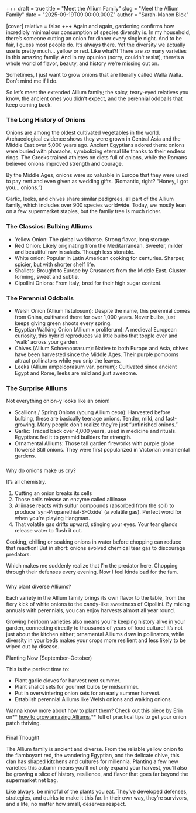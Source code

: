 +++
draft = true
title = "Meet the Allium Family"
slug = "Meet the Allium Family"
date = "2025-09-19T09:00:00.000Z"
author = "Sarah-Manon Blok"

[cover]
relative = false
+++
Again and again, gardening confirms how incredibly minimal our consumption of species diversity is. In my household, there’s someone cutting an onion for dinner every single night. And to be fair, I guess most people do. It’s always there. Yet the diversity we actually use is pretty much… yellow or red. Like what?! There are *so* many varieties in this amazing family. And in my opunion (sorry, couldn’t resist), there’s a whole world of flavor, beauty, and history we’re missing out on.

Sometimes, I just want to grow onions that are literally called Walla Walla. Don’t mind me if I do.

So let’s meet the extended Allium family; the spicy, teary-eyed relatives you know, the ancient ones you didn’t expect, and the perennial oddballs that keep coming back.

### The Long History of Onions

Onions are among the oldest cultivated vegetables in the world. Archaeological evidence shows they were grown in Central Asia and the Middle East over 5,000 years ago. Ancient Egyptians adored them: onions were buried with pharaohs, symbolizing eternal life thanks to their endless rings. The Greeks trained athletes on diets full of onions, while the Romans believed onions improved strength and courage.

By the Middle Ages, onions were so valuable in Europe that they were used to pay rent and even given as wedding gifts. (Romantic, right? “Honey, I got you… onions.”)

Garlic, leeks, and chives share similar pedigrees, all part of the Allium family, which includes over 900 species worldwide. Today, we mostly lean on a few supermarket staples, but the family tree is much richer.

### The Classics: Bulbing Alliums

* Yellow Onion: The global workhorse. Strong flavor, long storage. 
* Red Onion: Likely originating from the Meditarranean. Sweeter, milder and beautiful raw in salads. Though less storable. 
* White onion: Popular in Latin American cooking for centuries. Sharper, spicier, but with shorter shelf life. 
* Shallots: Brought to Europe by Crusaders from the Middle East. Cluster-forming, sweet and subtle. 
* Cipollini Onions: From Italy, bred for their high sugar content. 

### The Perennial Oddballs

* Welsh Onion (Allium fistulosum): Despite the name, this perennial comes from China, cultivated there for over 1,000 years. Never bulbs, just keeps giving green shoots every spring. 
* Egyptian Walking Onion (Allium x proliferum): A medieval European curiosity, this hybrid reproduces via little bulbs that topple over and 'walk' across your garden. 
* Chives (Allium Schoenoprasum): Native to both Europe and Asia, chives have been harvested since the Middle Ages. Their purple pompoms attract pollinators while you snip the leaves. 
* Leeks (Allium ampeloprasum var. porrum): Cultivated since ancient Egypt and Rome, leeks are mild and just awesome. 

### The Surprise Alliums

Not everything onion-y looks like an onion!

* Scallions / Spring Onions (young Allium cepa): Harvested before bulbing, these are basically teenage onions. Tender, mild, and fast-growing. Many people don’t realize they’re just “unfinished onions.” 
* Garlic: Traced back over 4,000 years, used in medicine and rituals. Egyptians fed it to pyramid builders for strength.
* Ornamental Alliums: Those tall garden fireworks with purple globe flowers? Still onions. They were first popularized in Victorian ornamental gardens.

### 
Why do onions make us cry?

It’s all chemistry. 

1. Cutting an onion breaks its cells 
2. Those cells release an enzyme called alliinase 
3. Alliinase reacts with sulfur compounds (absorbed from the soil) to produce 'syn-Propanethial-S-Oxide' (a volatile gas). Perfect word for when you're playing Hangman. 
4. That volatile gas drifts upward, stinging your eyes. Your tear glands release water to flush it out. 

Cooking, chilling or soaking onions in water before chopping can reduce that reaction! But in short: onions evolved chemical tear gas to discourage predators. 

Which makes me suddenly realize that I’m the predator here. Chopping through their defenses every evening. Now I feel kinda bad for the fam. 

### 
Why plant diverse Alliums?

Each variety in the Allium family brings its own flavor to the table, from the fiery kick of white onions to the candy-like sweetness of Cipollini. By mixing annuals with perennials, you can enjoy harvests almost all year round. 

Growing heirloom varieties also means you’re keeping history alive in your garden, connecting directly to thousands of years of food culture! It’s not just about the kitchen either; ornamental Alliums draw in pollinators, while diversity in your beds makes your crops more resilient and less likely to be wiped out by disease.

Planting Now (September–October)

This is the perfect time to:

* Plant garlic cloves for harvest next summer.
* Plant shallot sets for gourmet bulbs by midsummer.
* Put in overwintering onion sets for an early summer harvest.
* Establish perennial Alliums like Welsh onions and walking onions.


Wanna know more about how to plant them? Check out this piece by Erin on** [how to grow amazing Alliums](https://blog.planter.garden/posts/grow-amazing-alliums/),** full of practical tips to get your onion patch thriving.

### 
Final Thought

The Allium family is ancient and diverse. From the reliable yellow onion to the flamboyant red, the wandering Egyptian, and the delicate chive, this clan has shaped kitchens and cultures for millennia. Planting a few new varieties this autumn means you’ll not only expand your harvest, you’ll also be growing a slice of history, resilience, and flavor that goes far beyond the supermarket net bag.

Like always, be mindful of the plants you eat. They’ve developed defenses, strategies, and quirks to make it this far. In their own way, they’re survivors, and a life, no matter how small, deserves respect.
